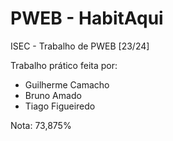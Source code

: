 # PWEB - HabitAqui
ISEC - Trabalho de PWEB [23/24]

Trabalho prático feita por: 
- Guilherme Camacho
- Bruno Amado
- Tiago Figueiredo

Nota: 73,875%
